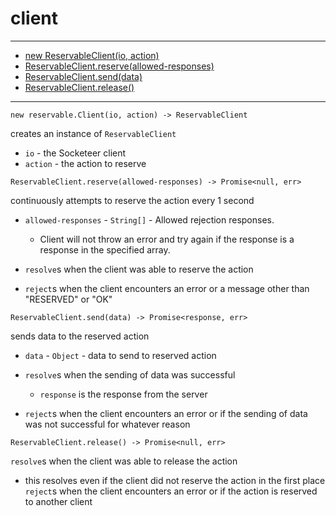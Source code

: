 client
===

---

- [new ReservableClient(io, action)](#ReservableClient)
- [ReservableClient.reserve(allowed-responses)](#ReservableClient-reserve)
- [ReservableClient.send(data)](#ReservableClient-send)
- [ReservableClient.release()](#ReservableClient-release)

---

<a name="ReservableClient"></a>
`new reservable.Client(io, action) -> ReservableClient`

creates an instance of `ReservableClient`

- `io` - the Socketeer client
- `action` - the action to reserve

<a name="ReservableClient-reserve"></a>
`ReservableClient.reserve(allowed-responses) -> Promise<null, err>`

continuously attempts to reserve the action every 1 second

- `allowed-responses` - `String[]` - Allowed rejection responses.
    + Client will not throw an error and try again if the response is a response in the specified array.

- `resolve`s when the client was able to reserve the action
- `reject`s when the client encounters an error or a message other than "RESERVED" or "OK"



<a name="ReservableClient-send"></a>
`ReservableClient.send(data) -> Promise<response, err>`

sends data to the reserved action

- `data` - `Object` - data to send to reserved action

- `resolve`s when the sending of data was successful
  + `response` is the response from the server
- `reject`s when the client encounters an error or if the sending of data was not successful for whatever reason

<a name="ReservableClient-release"></a>
`ReservableClient.release() -> Promise<null, err>`

`resolve`s when the client was able to release the action
  - this resolves even if the client did not reserve the action in the first place
`reject`s when the client encounters an error or if the action is reserved to another client